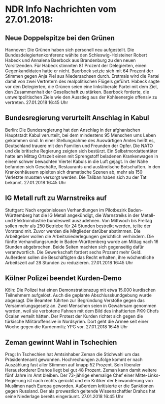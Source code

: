 # NDR Info Nachrichten vom 27.01.2018:


## Neue Doppelspitze bei den Grünen
Hannover:	Die Grünen haben sich personell neu aufgestellt. Die Bundesdelegiertenkonferenz wählte den Schleswig-Holsteiner Robert Habeck und Annalena Baerbock aus Brandenburg zu den neuen Vorsitzenden. Für Habeck stimmten 81 Prozent der Delegierten, einen Gegenkandidaten hatte er nicht. Baerbock setzte sich mit 64 Prozent der Stimmen gegen Anja Piel aus Niedersachsen durch. Erstmals wird die Partei damit von zwei Vertretern des realpolitischen Flügels geführt. Habeck sagte vor den Delegierten, die Grünen seien eine linksliberale Partei mit dem Ziel, den Zusammenhalt der Gesellschaft zu stärken. Baerbock forderte, die umweltpolitischen Ziele wie den Ausstieg aus der Kohleenergie offensiv zu vertreten. 27.01.2018 16:45 Uhr 

## Bundesregierung verurteilt Anschlag in Kabul
Berlin: Die Bundesregierung hat den Anschlag in der afghanischen Hauptstadt Kabul verurteilt, bei dem mindestens 95 Menschen ums Leben gekommen sind. In einer Stellungnahme des Auswärtigen Amtes heißt es, Deutschland trauere mit den Familien und Freunden der Opfer. Die NATO und die britische Regierung zeigten sich bestürzt. Ein Selbstmordattentäter hatte am Mittag Ortszeit einen mit Sprengstoff beladenen Krankenwagen in einem schwer bewachten Viertel Kabuls in die Luft gejagt. In der Nähe befanden sich Geschäfte, Restaurants und ausländische Botschaften. In den Krankenhäusern spielten sich dramatische Szenen ab, mehr als 150 Verletzte mussten versorgt werden. Die Taliban haben sich zu der Tat bekannt. 27.01.2018 16:45 Uhr 

## IG Metall ruft zu Warnstreiks auf
Stuttgart: Nach ergebnislosen Verhandlungen im Pilotbezirk Baden-Württemberg hat die IG Metall angekündigt, die Warnstreiks in der Metall- und Elektroindustrie bundesweit auszudehnen. Von Mittwoch bis Freitag sollen mehr als 250 Betriebe für 24 Stunden bestreikt werden, teilte der Vorstand mit. Zuvor werden die Mitglieder darüber abstimmen. Die Arbeitgeber wollen die Arbeitsniederlegungen gerichtlich verhindern. Die fünfte Verhandlungsrunde in Baden-Württemberg wurde am Mittag nach 16 Stunden abgebrochen. Beide Seiten machten sich gegenseitig dafür verantwortlich. Die Gewerkschaft fordert sechs Prozent mehr Geld. Außerdem sollen die Beschäftigten das Recht erhalten, ihre wöchentliche Arbeitszeit auf 28 Stunden zu reduzieren. 27.01.2018 16:45 Uhr 

## Kölner Polizei beendet Kurden-Demo
Köln: Die Polizei hat einen Demonstrationszug mit etwa 15.000 kurdischen Teilnehmern aufgelöst. Auch die geplante Abschlusskundgebung wurde abgesagt. Die Beamten führten zur Begründung Verstöße gegen das Versammlungsgesetz an. Zwei Menschen seien in Gewahrsam genommen worden, weil sie verbotene Fahnen mit dem Bild des inhaftierten PKK-Chefs Öcalan verteilt hätten. Der Protest der Kurden richtet sich gegen die türkische Militäroffensive in Nordsyrien. Dort geht die Armee seit einer Woche gegen die Kurdenmiliz YPG vor. 27.01.2018 16:45 Uhr 

## Zeman gewinnt Wahl in Tschechien
Prag: In Tschechien hat Amtsinhaber Zeman die Stichwahl um das Präsidentenamt gewonnen. Hochrechungen zufolge kommt er nach Auszählung fast aller Stimmen auf knapp 52 Prozent. Sein liberaler Herausforderer Drahos liegt bei gut 48 Prozent. Zeman kann damit weitere fünf Jahre im Amt bleiben. Der 73-jährige ehemalige Chef einer Mitte-Links-Regierung ist nach rechts gerückt und ein Kritiker der Einwanderung von Muslimen nach Europa geworden. Außerdem kritisierte er die Sanktionen gegen Russland. Der als prowestlich geltende Wissenschaftler Drahos hat seine Niederlage bereits eingeräumt. 27.01.2018 16:45 Uhr 
